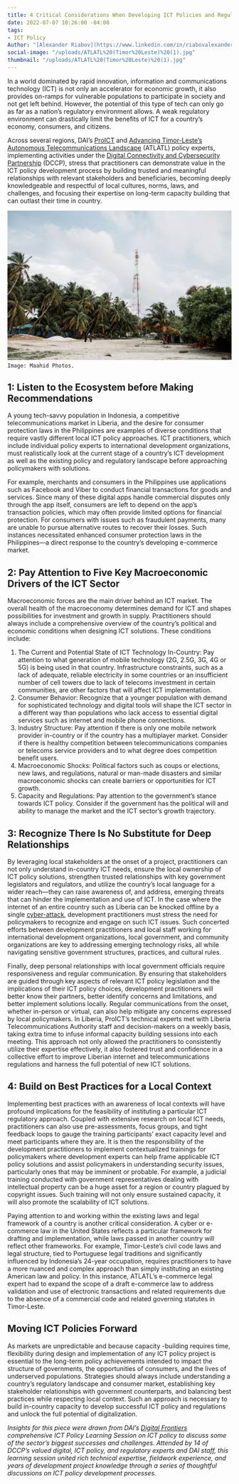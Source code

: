 ```yaml
---
title: 4 Critical Considerations When Developing ICT Policies and Regulations
date: 2022-07-07 10:26:00 -04:00
tags:
- ICT Policy
Author: "[Alexander Riabov](https://www.linkedin.com/in/riabovalexander/)"
social-image: "/uploads/ATLATL%20(Timor%20Leste)%20(1).jpg"
thumbnail: "/uploads/ATLATL%20(Timor%20Leste)%20(1).jpg"
---
```


In a world dominated by rapid innovation, information and communications technology (ICT) is not only an accelerator for economic growth, it also provides on-ramps for vulnerable populations to participate in society and not get left behind. However, the potential of this type of tech can only go as far as a nation’s regulatory environment allows. A weak regulatory environment can drastically limit the benefits of ICT for a country’s economy, consumers, and citizens.  

<!--more--> 

Across several regions, DAI’s [ProICT](https://www.usaid.gov/digital-development/pro-ict-factsheet) and [Advancing Timor-Leste’s Autonomous Telecommunications Landscape](https://www.usaid.gov/sites/default/files/documents/ATLATL_Advancing_Timor-Lestes_Autonomous_Telecomunications_Landscape_Factsheet.pdf) (ATLATL) policy experts, implementing activities under the [Digital Connectivity and Cybersecurity Partnership](https://www.state.gov/digital-connectivity-and-cybersecurity-partnership/) (DCCP), stress that practitioners can demonstrate value in the ICT policy development process by building trusted and meaningful relationships with relevant stakeholders and beneficiaries, becoming deeply knowledgeable and respectful of local cultures, norms, laws, and challenges, and focusing their expertise on long-term capacity building that can outlast their time in country.

![ATLATL (Timor Leste) (1).jpg](/uploads/ATLATL%20(Timor%20Leste)%20(1).jpg)`Image: Maahid Photos.`

## 1: Listen to the Ecosystem before Making Recommendations

A young tech-savvy population in Indonesia, a competitive telecommunications market in Liberia, and the desire for consumer protection laws in the Philippines are examples of diverse conditions that require vastly different local ICT policy approaches. ICT practitioners, which include individual policy experts to international development organizations, must realistically look at the current stage of a country’s ICT development as well as the existing policy and regulatory landscape before approaching policymakers with solutions. 

For example, merchants and consumers in the Philippines use applications such as Facebook and Viber to conduct financial transactions for goods and services. Since many of these digital apps handle commercial disputes only through the app itself, consumers are left to depend on the app’s transaction policies, which may often provide limited options for financial protection. For consumers with issues such as fraudulent payments, many are unable to pursue alternative routes to recover their losses. Such instances necessitated enhanced consumer protection laws in the Philippines—a direct response to the country’s developing e-commerce market. 

## 2: Pay Attention to Five Key Macroeconomic Drivers of the ICT Sector 

Macroeconomic forces are the main driver behind an ICT market. The overall health of the macroeconomy determines demand for ICT and shapes possibilities for investment and growth in supply. Practitioners should always include a comprehensive overview of the country’s political and economic conditions when designing ICT solutions. These conditions include:
1. The Current and Potential State of ICT Technology In-Country: Pay attention to what generation of mobile technology (2G, 2.5G, 3G, 4G or 5G) is being used in that country. Infrastructure constraints, such as a lack of adequate, reliable electricity in some countries or an insufficient number of cell towers due to lack of telecoms investment in certain communities, are other factors that will affect ICT implementation.  
2. Consumer Behavior: Recognize that a younger population with demand for sophisticated technology and digital tools will shape the ICT sector in a different way than populations who lack access to essential digital services such as internet and mobile phone connections.
3.  Industry Structure: Pay attention if there is only one mobile network provider in-country or if the country has a multiplayer market. Consider if there is healthy competition between telecommunications companies or telecoms service providers and to what degree does competition benefit users. 
4.  Macroeconomic Shocks: Political factors such as coups or elections, new laws, and regulations, natural or man-made disasters and similar macroeconomic shocks can create barriers or opportunities for ICT growth.
5.  Capacity and Regulations: Pay attention to the government’s stance towards ICT policy. Consider if the government has the political will and ability to manage the market and the ICT sector’s growth trajectory. 

## 3: Recognize There Is No Substitute for Deep Relationships 
By leveraging local stakeholders at the onset of a project, practitioners can not only understand in-country ICT needs, ensure the local ownership of ICT policy solutions, strengthen trusted relationships with key government legislators and regulators, and utilize the country’s local language for a wider reach—they can raise awareness of, and address, emerging threats that can hinder the implementation and use of ICT. In the case where the internet of an entire country such as Liberia can be knocked offline by a single [cyber-attack](https://www.bloomberg.com/news/features/2019-12-20/spiderman-hacker-daniel-kaye-took-down-liberia-s-internet), development practitioners must stress the need for policymakers to recognize and engage on such ICT issues. Such concerted efforts between development practitioners and local staff working for international development organizations, local government, and community organizations are key to addressing emerging technology risks, all while navigating sensitive government structures, practices, and cultural rules. 

Finally, deep personal relationships with local government officials require responsiveness and regular communication. By ensuring that stakeholders are guided through key aspects of relevant ICT policy legislation and the implications of their ICT policy choices, development practitioners will better know their partners, better identify concerns and limitations, and better implement solutions locally. Regular communications from the onset, whether in-person or virtual, can also help mitigate any concerns expressed by local policymakers. In Liberia, ProICT’s technical experts met with Liberia Telecommunications Authority staff and decision-makers on a weekly basis, taking extra time to infuse informal capacity building sessions into each meeting. This approach not only allowed the practitioners to consistently utilize their expertise effectively, it also fostered trust and confidence in a collective effort to improve Liberian internet and telecommunications regulations and harness the full potential of new ICT solutions.

## 4: Build on Best Practices for a Local Context

Implementing best practices with an awareness of local contexts will have profound implications for the feasibility of instituting a particular ICT regulatory approach. Coupled with extensive research on local ICT needs, practitioners can also use pre-assessments, focus groups, and tight feedback loops to gauge the training participants’ exact capacity level and meet participants where they are. It is then the responsibility of the development practitioners to implement contextualized trainings for policymakers where development experts can help frame applicable ICT policy solutions and assist policymakers in understanding security issues, particularly ones that may be imminent or probable. For example, a judicial training conducted with government representatives dealing with intellectual property can be a huge asset for a region or country plagued by copyright issues. Such training will not only ensure sustained capacity, it will also promote the scalability of ICT solutions.

Paying attention to and working within the existing laws and legal framework of a country is another critical consideration. A cyber or e-commerce law in the United States reflects a particular framework for drafting and implementation, while laws passed in another country will reflect other frameworks. For example, Timor-Leste’s civil code laws and legal structure, tied to Portuguese legal traditions and significantly influenced by Indonesia’s 24-year occupation, requires practitioners to have a more nuanced and complex approach than simply instituting an existing American law and policy. In this instance, ATLATL’s e-commerce legal expert had to expand the scope of a draft e-commerce law to address validation and use of electronic transactions and related requirements due to the absence of a commercial code and related governing statutes in Timor-Leste. 

## Moving ICT Policies Forward

As markets are unpredictable and because capacity -building requires time, flexibility during design and implementation of any ICT policy project is essential to the long-term policy achievements intended to impact the structure of governments, the opportunities of consumers, and the lives of underserved populations. Strategies should always include understanding a country’s regulatory landscape and consumer market, establishing key stakeholder relationships with government counterparts, and balancing best practices while respecting local context. Such an approach is necessary to build in-country capacity to develop successful ICT policy and regulations and unlock the full potential of digitalization. 

*Insights for this piece were drawn from DAI’s [Digital Frontiers](https://www.dai.com/our-work/projects/worldwide-digital-frontiers-df) comprehensive ICT Policy Learning Session on ICT policy to discuss some of the sector’s biggest successes and challenges. Attended by 14 of DCCP’s valued digital, ICT policy, and regulatory experts and DAI staff, this learning session united rich technical expertise, fieldwork experience, and years of development project knowledge through a series of thoughtful discussions on ICT policy development processes.*